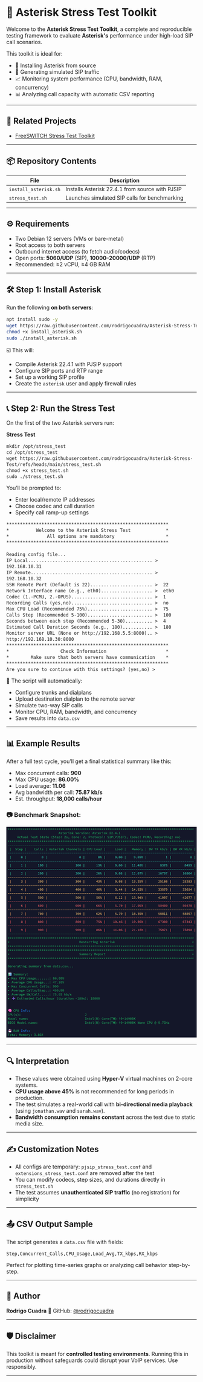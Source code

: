 # 🚀 Asterisk Stress Test Toolkit

Welcome to the **Asterisk Stress Test Toolkit**, a complete and reproducible testing framework to evaluate **Asterisk's** performance under high-load SIP call scenarios.

This toolkit is ideal for:

* 🎯 Installing Asterisk from source
* 🔁 Generating simulated SIP traffic
* 📈 Monitoring system performance (CPU, bandwidth, RAM, concurrency)
* 📊 Analyzing call capacity with automatic CSV reporting

---

## 📎 Related Projects

* [FreeSWITCH Stress Test Toolkit](https://github.com/rodrigocuadra/Freeswitch-Stress-Test)

---

## 📦 Repository Contents

| File                  | Description                                     |
| --------------------- | ----------------------------------------------- |
| `install_asterisk.sh` | Installs Asterisk 22.4.1 from source with PJSIP |
| `stress_test.sh`      | Launches simulated SIP calls for benchmarking   |

---

## ⚙️ Requirements

* Two Debian 12 servers (VMs or bare-metal)
* Root access to both servers
* Outbound internet access (to fetch audio/codecs)
* Open ports: **5060/UDP** (SIP), **10000–20000/UDP** (RTP)
* Recommended: ≥2 vCPU, ≥4 GB RAM

---

## 🛠️ Step 1: Install Asterisk

Run the following **on both servers**:

```bash
apt install sudo -y
wget https://raw.githubusercontent.com/rodrigocuadra/Asterisk-Stress-Test/refs/heads/main/install_asterisk.sh
chmod +x install_asterisk.sh
sudo ./install_asterisk.sh
```

☑️ This will:

* Compile Asterisk 22.4.1 with PJSIP support
* Configure SIP ports and RTP range
* Set up a working SIP profile
* Create the `asterisk` user and apply firewall rules

---

## 📞 Step 2: Run the Stress Test

On the first of the two Asterisk servers run:

**Stress Test**
```
mkdir /opt/stress_test
cd /opt/stress_test
wget https://raw.githubusercontent.com/rodrigocuadra/Asterisk-Stress-Test/refs/heads/main/stress_test.sh
chmod +x stress_test.sh
sudo ./stress_test.sh
```

You’ll be prompted to:

* Enter local/remote IP addresses
* Choose codec and call duration
* Specify call ramp-up settings

```
************************************************************
*          Welcome to the Asterisk Stress Test             *
*              All options are mandatory                   *
************************************************************

Reading config file...
IP Local.............................................. >  192.168.10.31
IP Remote............................................. >  192.168.10.32
SSH Remote Port (Default is 22)....................... >  22
Network Interface name (e.g., eth0)................... >  eth0
Codec (1.-PCMU, 2.-OPUS).............................. >  1
Recording Calls (yes,no).............................. >  no
Max CPU Load (Recommended 75%)........................ >  75
Calls Step (Recommended 5-100)........................ >  100
Seconds between each step (Recommended 5-30).......... >  4
Estimated Call Duration Seconds (e.g., 180)........... >  180
Monitor server URL (None or http://192.168.5.5:8000).. > http://192.168.10.30:8000
************************************************************
*                   Check Information                      *
*        Make sure that both servers have communication    *
************************************************************
Are you sure to continue with this settings? (yes,no) >
```


🧪 The script will automatically:

* Configure trunks and dialplans
* Upload destination dialplan to the remote server
* Simulate two-way SIP calls
* Monitor CPU, RAM, bandwidth, and concurrency
* Save results into `data.csv`

---

## 📊 Example Results

After a full test cycle, you’ll get a final statistical summary like this:

* Max concurrent calls: **900**
* Max CPU usage: **86.00%**
* Load average: **11.06**
* Avg bandwidth per call: **75.87 kb/s**
* Est. throughput: **18,000 calls/hour**

### 📷 Benchmark Snapshot:

![Asterisk Stress Test Result](https://github.com/rodrigocuadra/Asterisk-Stress-Test/blob/main/Asterisk_2Core.png)

---

## 🔍 Interpretation

* These values were obtained using **Hyper-V** virtual machines on 2-core systems.
* **CPU usage above 45%** is not recommended for long periods in production.
* The test simulates a real-world call with **bi-directional media playback** (using `jonathan.wav` and `sarah.wav`).
* **Bandwidth consumption remains constant** across the test due to static media size.

---

## ✍️ Customization Notes

* All configs are temporary: `pjsip_stress_test.conf` and `extensions_stress_test.conf` are removed after the test
* You can modify codecs, step sizes, and durations directly in `stress_test.sh`
* The test assumes **unauthenticated SIP traffic** (no registration) for simplicity

---

## 📤 CSV Output Sample

The script generates a `data.csv` file with fields:

```
Step,Concurrent_Calls,CPU_Usage,Load_Avg,TX_kbps,RX_kbps
```

Perfect for plotting time-series graphs or analyzing call behavior step-by-step.

---

## 👤 Author

**Rodrigo Cuadra**
🔗 GitHub: [@rodrigocuadra](https://github.com/rodrigocuadra)

---

## 🛡️ Disclaimer

This toolkit is meant for **controlled testing environments**.
Running this in production without safeguards could disrupt your VoIP services.
Use responsibly.

---
